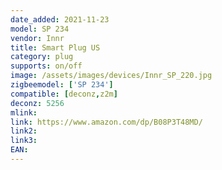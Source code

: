 ```yaml
---
date_added: 2021-11-23
model: SP 234
vendor: Innr
title: Smart Plug US
category: plug
supports: on/off
image: /assets/images/devices/Innr_SP_220.jpg
zigbeemodel: ['SP 234']
compatible: [deconz,z2m]
deconz: 5256
mlink: 
link: https://www.amazon.com/dp/B08P3T48MD/
link2: 
link3: 
EAN: 
---
```

